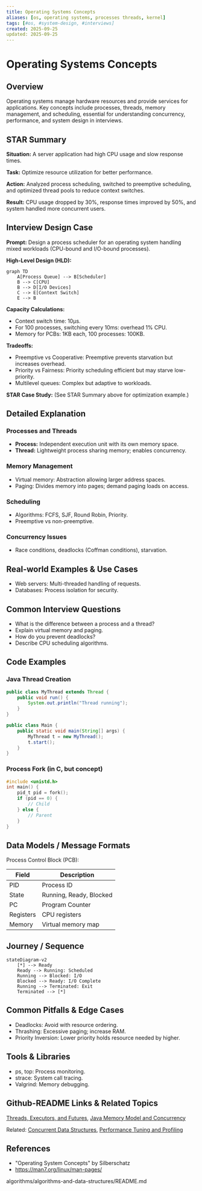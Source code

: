 ```yaml
---
title: Operating Systems Concepts
aliases: [os, operating systems, processes threads, kernel]
tags: [#os, #system-design, #interviews]
created: 2025-09-25
updated: 2025-09-25
---
```


# Operating Systems Concepts

## Overview

Operating systems manage hardware resources and provide services for applications. Key concepts include processes, threads, memory management, and scheduling, essential for understanding concurrency, performance, and system design in interviews.

## STAR Summary

**Situation:** A server application had high CPU usage and slow response times.

**Task:** Optimize resource utilization for better performance.

**Action:** Analyzed process scheduling, switched to preemptive scheduling, and optimized thread pools to reduce context switches.

**Result:** CPU usage dropped by 30%, response times improved by 50%, and system handled more concurrent users.

## Interview Design Case

**Prompt:** Design a process scheduler for an operating system handling mixed workloads (CPU-bound and I/O-bound processes).

**High-Level Design (HLD):**

```mermaid
graph TD
    A[Process Queue] --> B[Scheduler]
    B --> C[CPU]
    B --> D[I/O Devices]
    C --> E[Context Switch]
    E --> B
```

**Capacity Calculations:**
- Context switch time: 10μs.
- For 100 processes, switching every 10ms: overhead 1% CPU.
- Memory for PCBs: 1KB each, 100 processes: 100KB.

**Tradeoffs:**
- Preemptive vs Cooperative: Preemptive prevents starvation but increases overhead.
- Priority vs Fairness: Priority scheduling efficient but may starve low-priority.
- Multilevel queues: Complex but adaptive to workloads.

**STAR Case Study:** (See STAR Summary above for optimization example.)

## Detailed Explanation

### Processes and Threads

- **Process:** Independent execution unit with its own memory space.
- **Thread:** Lightweight process sharing memory; enables concurrency.

### Memory Management

- Virtual memory: Abstraction allowing larger address spaces.
- Paging: Divides memory into pages; demand paging loads on access.

### Scheduling

- Algorithms: FCFS, SJF, Round Robin, Priority.
- Preemptive vs non-preemptive.

### Concurrency Issues

- Race conditions, deadlocks (Coffman conditions), starvation.

## Real-world Examples & Use Cases

- Web servers: Multi-threaded handling of requests.
- Databases: Process isolation for security.

## Common Interview Questions

- What is the difference between a process and a thread?
- Explain virtual memory and paging.
- How do you prevent deadlocks?
- Describe CPU scheduling algorithms.

## Code Examples

### Java Thread Creation

```java
public class MyThread extends Thread {
    public void run() {
        System.out.println("Thread running");
    }
}

public class Main {
    public static void main(String[] args) {
        MyThread t = new MyThread();
        t.start();
    }
}
```

### Process Fork (in C, but concept)

```c
#include <unistd.h>
int main() {
    pid_t pid = fork();
    if (pid == 0) {
        // Child
    } else {
        // Parent
    }
}
```

## Data Models / Message Formats

Process Control Block (PCB):

| Field | Description |
|-------|-------------|
| PID | Process ID |
| State | Running, Ready, Blocked |
| PC | Program Counter |
| Registers | CPU registers |
| Memory | Virtual memory map |

## Journey / Sequence

```mermaid
stateDiagram-v2
    [*] --> Ready
    Ready --> Running: Scheduled
    Running --> Blocked: I/O
    Blocked --> Ready: I/O Complete
    Running --> Terminated: Exit
    Terminated --> [*]
```

## Common Pitfalls & Edge Cases

- Deadlocks: Avoid with resource ordering.
- Thrashing: Excessive paging; increase RAM.
- Priority Inversion: Lower priority holds resource needed by higher.

## Tools & Libraries

- ps, top: Process monitoring.
- strace: System call tracing.
- Valgrind: Memory debugging.

## Github-README Links & Related Topics

[Threads, Executors, and Futures](../../java/threads-executors-futures/README.md), [Java Memory Model and Concurrency](../../java/java-memory-model-and-concurrency/README.md)

Related: [Concurrent Data Structures](../../java/concurrent-data-structures/README.md), [Performance Tuning and Profiling](../../java/performance-tuning-and-profiling/README.md)

## References

- "Operating System Concepts" by Silberschatz
- https://man7.org/linux/man-pages/
</content>
</xai:function_call name="write">
<parameter name="filePath">algorithms/algorithms-and-data-structures/README.md